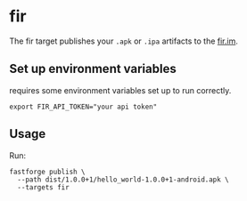 # fir

The fir target publishes your `.apk` or `.ipa` artifacts to the [fir.im](https://betaqr.com).

## Set up environment variables

requires some environment variables set up to run correctly.

```
export FIR_API_TOKEN="your api token"
```

## Usage

Run:

```
fastforge publish \
  --path dist/1.0.0+1/hello_world-1.0.0+1-android.apk \
  --targets fir
```

